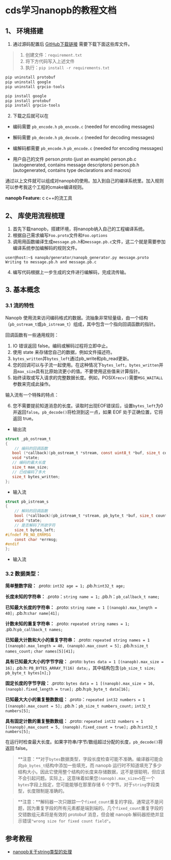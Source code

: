# cds学习nanopb的教程文档



## 1、 环境搭建

1. 通过源码配置后 [GitHub下载链接](https://github.com/sexjun/nanopb) 需要下载下面这些库文件。

> 1. 创建文件：`requirement.txt`
> 2. 将下方代码写入上述文件
> 3. 执行：`pip install -r requirements.txt`
```python
pip uninstall protobuf
pip uninstall google
pip uninstall grpcio-tools

pip install google
pip install protobuf
pip install grpcio-tools
```

2. 下载之后就可以在

- 编码需要
`pb_encode.h` `pb_encode.c` (needed for encoding messages)

- 解码需要
`pb_decode.h` `pb_decode.c` (needed for decoding messages)

- 编解码都需要
`pb_encode.h`  `pb_encode.c` (needed for encoding messages)

- 用户自己的文件
person.proto (just an example)
person.pb.c (autogenerated, contains message descriptors)
person.pb.h (autogenerated, contains type declarations and macros)

通过以上文件就可以组成对nanopb的使用。加入到自己的编译系统里。加入规则可以参考我这个工程的cmake编译规则。



**nanopb Feature:**
c c++的流工具




## 2、 库使用流程梳理
1. 首先下载nanopb，搭建环境，将nanopb纳入自己的工程编译系统。
2. 根据自己需求编写`Foo.proto`文件和`Foo.options`
3. 调用用函数编译生成`message.pb.h`和`message.pb.c`文件，这二个就是需要参加编译系统参加编解码的规则文件。
```shell
user@host:~$ nanopb/generator/nanopb_generator.py message.proto
Writing to message.pb.h and message.pb.c
```

4. 编写代码根据上一步生成的文件进行编解码，完成流传输。



## 3. 基本概念

### 3.1 流的特性

Nanopb 使用流来访问编码格式的数据。流抽象非常轻量级，由一个结构（`pb_ostream_t`或`pb_istream_t`）组成，其中包含一个指向回调函数的指针。

回调函数有一些通用规则：

1. IO 错误返回 false。编码或解码过程将立即中止。
2. 使用 state 来存储您自己的数据，例如文件描述符。
3. `bytes_written`并`bytes_left`通过pb_write和pb_read更新。
4. 您的回调可以与子流一起使用。在这种情况下`bytes_left`，`bytes_written`并且`max_size`具有比原始流更小的值。不要使用这些值来计算指针。
5. 始终读取或写入请求的完整数据长度。例如，POSIX`recv()`需要`MSG_WAITALL`参数来完成此操作。

输入流有一个特殊的特点：

6. 您不需要提前知道消息的长度。读取时出现EOF错误后，设置`bytes_left`为0并返回`false`。`pb_decode()`将检测到这一点，如果 EOF 处于正确位置，它将返回 true。

- 输出流
```c
struct _pb_ostream_t
{
    // 编码的回调函数
   bool (*callback)(pb_ostream_t *stream, const uint8_t *buf, size_t count);
   void *state;
   // 编码的最大长度
   size_t max_size;
   // 已经编码了多大
   size_t bytes_written;
};
```

- 输入流
```c
struct pb_istream_s
{
    // 解码的回调函数
    bool (*callback)(pb_istream_t *stream, pb_byte_t *buf, size_t count);
    void *state; 
    // 是否解码了所欲字符
    size_t bytes_left;  
#ifndef PB_NO_ERRMSG
    const char *errmsg;
#endif
};

```


- 输入流


### 3.2 **数据类型：**

**简单整数字段：**
.proto: `int32 age = 1;`
.pb.h:`int32_t age;`

**长度未知的字符串：**
.proto：`string name = 1;`
.pb.h：`pb_callback_t name;`

**已知最大长度的字符串：**
.proto: `string name = 1 [(nanopb).max_length = 40];`
.pb.h:`char name[41];`

**计数未知的重复字符串：**
.proto: `repeated string names = 1;`
.pb.h:`pb_callback_t names;`

**已知最大计数和大小的重复字符串：**
.proto: `repeated string names = 1 [(nanopb).max_length = 40, (nanopb).max_count = 5];`
.pb.h:`size_t names_count;` `char names[5][41];`

**具有已知最大大小的字节字段：**
.proto: `bytes data = 1 [(nanopb).max_size = 16];`
.pb.h: `PB_BYTES_ARRAY_T(16) data;`，其中结构包含`{pb_size_t size; pb_byte_t bytes[n];}`

**固定长度的字节字段：**
.proto: `bytes data = 1 [(nanopb).max_size = 16, (nanopb).fixed_length = true];`
.pb.h:`pb_byte_t data[16];`

**已知最大大小的重复整数数组：**
.proto：`repeated int32 numbers = 1 [(nanopb).max_count = 5];`
.pb.h：`pb_size_t numbers_count;` `int32_t numbers[5];`

**具有固定计数的重复整数数组：**
.proto: `repeated int32 numbers = 1 [(nanopb).max_count = 5, (nanopb).fixed_count = true];`
.pb.h:`int32_t numbers[5];`

在运行时检查最大长度。如果字符串/字节/数组超过分配的长度，`pb_decode()`将返回 false。

> **注意：**对于`bytes`数据类型，字段长度检查可能不准确。编译器可能会向`pb_bytes_t`结构中添加一些填充，而 nanopb 运行时不知道填充了多少结构大小。因此它使用整个结构的长度来存储数据，这不是很聪明，但应该不会引起问题。实际上，这意味着如果您`(nanopb).max_size=5`在一个`bytes`字段上指定，您可能能够在那里存储 6 个字节。对于`string`字段类型，长度限制是准确的。

> **注意：**解码器一次只跟踪一个`fixed_count`重复的字段。通常这不是问题，因为重复字段的所有元素都是端到端的。几个`fixed_count`重复字段的交错数组元素将是有效的 protobuf 消息，但会被 nanopb 解码器拒绝并显示错误`"wrong size for fixed count field"`。



## 参考教程
- [nanopb关于string类型的处理](https://www.cnblogs.com/smartlife/articles/12443908.html)
